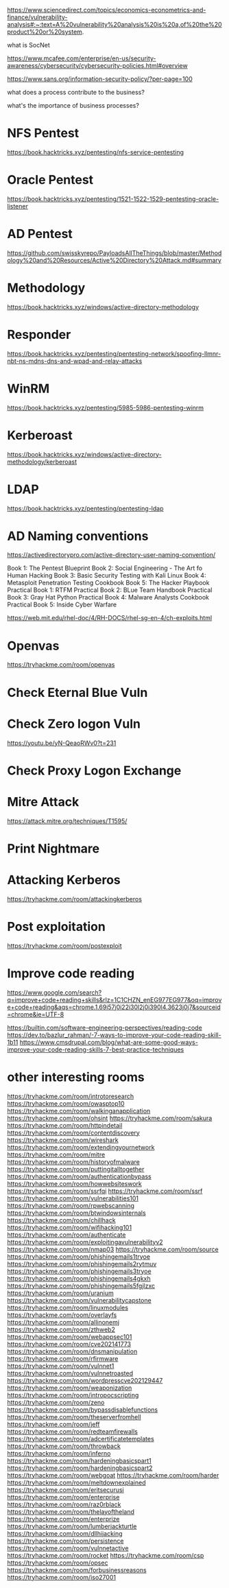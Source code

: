 https://www.sciencedirect.com/topics/economics-econometrics-and-finance/vulnerability-analysis#:~:text=A%20vulnerability%20analysis%20is%20a,of%20the%20product%20or%20system.

what is SocNet

https://www.mcafee.com/enterprise/en-us/security-awareness/cybersecurity/cybersecurity-policies.html#overview

https://www.sans.org/information-security-policy/?per-page=100

what does a process contribute to the business?

what's the importance of business processes?

# NFS Pentest
https://book.hacktricks.xyz/pentesting/nfs-service-pentesting

# Oracle Pentest
https://book.hacktricks.xyz/pentesting/1521-1522-1529-pentesting-oracle-listener

# AD Pentest
https://github.com/swisskyrepo/PayloadsAllTheThings/blob/master/Methodology%20and%20Resources/Active%20Directory%20Attack.md#summary

# Methodology
https://book.hacktricks.xyz/windows/active-directory-methodology

# Responder
https://book.hacktricks.xyz/pentesting/pentesting-network/spoofing-llmnr-nbt-ns-mdns-dns-and-wpad-and-relay-attacks

# WinRM
https://book.hacktricks.xyz/pentesting/5985-5986-pentesting-winrm

# Kerberoast
https://book.hacktricks.xyz/windows/active-directory-methodology/kerberoast

# LDAP
https://book.hacktricks.xyz/pentesting/pentesting-ldap

# AD Naming conventions
https://activedirectorypro.com/active-directory-user-naming-convention/

Book 1: The Pentest Blueprint
Book 2: Social Engineering - The Art fo Human Hacking
Book 3: Basic Security Testing with Kali Linux
Book 4: Metasploit Penetration Testing Cookbook
Book 5: The Hacker Playbook
Practical Book 1: RTFM
Practical Book 2: BLue Team Handbook
Practical Book 3: Gray Hat Python
Practical Book 4: Malware Analysts Cookbook
Practical Book 5: Inside Cyber Warfare

https://web.mit.edu/rhel-doc/4/RH-DOCS/rhel-sg-en-4/ch-exploits.html

# Openvas
https://tryhackme.com/room/openvas

# Check Eternal Blue Vuln

# Check Zero logon Vuln
https://youtu.be/yN-QeaoRWv0?t=231

# Check Proxy Logon Exchange

# Mitre Attack
https://attack.mitre.org/techniques/T1595/

# Print Nightmare

# Attacking Kerberos
https://tryhackme.com/room/attackingkerberos

# Post exploitation
https://tryhackme.com/room/postexploit

# Improve code reading
https://www.google.com/search?q=improve+code+reading+skills&rlz=1C1CHZN_enEG977EG977&oq=improve+code+reading&aqs=chrome.1.69i57j0i22i30l2j0i390l4.3623j0j7&sourceid=chrome&ie=UTF-8

https://builtin.com/software-engineering-perspectives/reading-code
https://dev.to/bazlur_rahman/-7-ways-to-improve-your-code-reading-skill-1b11
https://www.cmsdrupal.com/blog/what-are-some-good-ways-improve-your-code-reading-skills-7-best-practice-techniques

# other interesting rooms
https://tryhackme.com/room/introtoresearch
https://tryhackme.com/room/owasptop10
https://tryhackme.com/room/walkinganapplication
https://tryhackme.com/room/ohsint
https://tryhackme.com/room/sakura
https://tryhackme.com/room/httpindetail
https://tryhackme.com/room/contentdiscovery
https://tryhackme.com/room/wireshark
https://tryhackme.com/room/extendingyournetwork
https://tryhackme.com/room/mitre
https://tryhackme.com/room/historyofmalware
https://tryhackme.com/room/puttingitalltogether
https://tryhackme.com/room/authenticationbypass
https://tryhackme.com/room/howwebsiteswork
https://tryhackme.com/room/ssrfqi
https://tryhackme.com/room/ssrf
https://tryhackme.com/room/vulnerabilities101
https://tryhackme.com/room/rpwebscanning
https://tryhackme.com/room/btwindowsinternals
https://tryhackme.com/room/chillhack
https://tryhackme.com/room/wifihacking101
https://tryhackme.com/room/authenticate
https://tryhackme.com/room/exploitingavulnerabilityv2
https://tryhackme.com/room/nmap03
https://tryhackme.com/room/source
https://tryhackme.com/room/phishingemails1tryoe
https://tryhackme.com/room/phishingemails2rytmuv
https://tryhackme.com/room/phishingemails3tryoe
https://tryhackme.com/room/phishingemails4gkxh
https://tryhackme.com/room/phishingemails5fgjlzxc
https://tryhackme.com/room/uranium
https://tryhackme.com/room/vulnerabilitycapstone
https://tryhackme.com/room/linuxmodules
https://tryhackme.com/room/overlayfs
https://tryhackme.com/room/allinonemj
https://tryhackme.com/room/zthweb2
https://tryhackme.com/room/webappsec101
https://tryhackme.com/room/cve202141773
https://tryhackme.com/room/dnsmanipulation
https://tryhackme.com/room/rfirmware
https://tryhackme.com/room/vulnnet1
https://tryhackme.com/room/vulnnetroasted
https://tryhackme.com/room/wordpresscve202129447
https://tryhackme.com/room/weaponization
https://tryhackme.com/room/intropocscripting
https://tryhackme.com/room/zeno
https://tryhackme.com/room/bypassdisablefunctions
https://tryhackme.com/room/theserverfromhell
https://tryhackme.com/room/jeff
https://tryhackme.com/room/redteamfirewalls
https://tryhackme.com/room/adcertificatetemplates
https://tryhackme.com/room/throwback
https://tryhackme.com/room/inferno
https://tryhackme.com/room/hardeningbasicspart1
https://tryhackme.com/room/hardeningbasicspart2
https://tryhackme.com/room/webgoat
https://tryhackme.com/room/harder
https://tryhackme.com/room/meltdownexplained
https://tryhackme.com/room/eritsecurusi
https://tryhackme.com/room/enterprise
https://tryhackme.com/room/raz0rblack
https://tryhackme.com/room/thelayoftheland
https://tryhackme.com/room/enterprize
https://tryhackme.com/room/lumberjackturtle
https://tryhackme.com/room/dllhijacking
https://tryhackme.com/room/persistence
https://tryhackme.com/room/vulnnetactive
https://tryhackme.com/room/rocket
https://tryhackme.com/room/csp
https://tryhackme.com/room/opsec
https://tryhackme.com/room/forbusinessreasons
https://tryhackme.com/room/iso27001